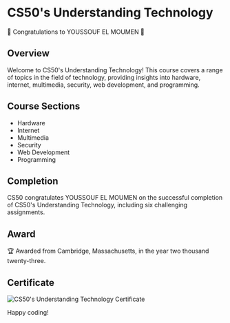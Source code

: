 # CS50's Understanding Technology

🎉 Congratulations to YOUSSOUF EL MOUMEN 🎉

## Overview

Welcome to CS50's Understanding Technology! This course covers a range of topics in the field of technology, providing insights into hardware, internet, multimedia, security, web development, and programming.

## Course Sections

- Hardware
- Internet
- Multimedia
- Security
- Web Development
- Programming

## Completion

CS50 congratulates YOUSSOUF EL MOUMEN on the successful completion of CS50's Understanding Technology, including six challenging assignments.

## Award

🏆 Awarded from Cambridge, Massachusetts, in the year two thousand twenty-three.

## Certificate

![CS50's Understanding Technology Certificate](cs50t.png)


Happy coding!
